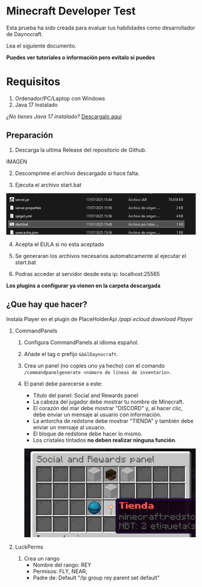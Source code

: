 # Minecraft Developer Test

Esta prueba ha sido creada para evaluar tus habilidades como desarrollador de Daynocraft.

Lea el siguiente documento.

**Puedes ver tutoriales o información pero evitalo si puedes**

# Requisitos

1. Ordenador/PC/Laptop con Windows
2. Java 17 Instalado

_¿No tienes Java 17 instalado?_ [Descargalo aquí]("https://www.oracle.com/java/technologies/javase/jdk17-archive-downloads.html")

## Preparación

1. Descarga la ultima Release del repositorio de Github.

IMAGEN

2. Descomprime el archivo descargado si hace falta.

3. Ejecuta el archivo start.bat

![Imagen start.bat](https://raw.githubusercontent.com/Planeta110/Mincraft-Developer-Test/main/imgs/startbat.png)

4. Acepta el EULA si no esta aceptado

5. Se generaran los archivos necesarios automaticamente al ejecutar el start.bat

6. Podras acceder al servidor desde esta ip: localhost:25565

**Los plugins a configurar ya vienen en la carpeta descargada**

## ¿Que hay que hacer?

Instala Player en el plugin de PlaceHolderApi _/papi ecloud download Player_

1. CommandPanels

   1. Configura CommandPanels al idioma español.
   2. Añade el tag o prefijo `&b&lDaynocraft`.
   3. Crea un panel (no copies uno ya hecho) con el comando `/commandpanelgenerate <número de líneas de inventario>`.
   4. El panel debe parecerse a este:
      - Titulo del panel: Social and Rewards panel
      - La cabeza del jugador debe mostrar tu nombre de Minecraft.
      - El corazón del mar debe mostrar "DISCORD" y, al hacer clic, debe enviar un mensaje al usuario con información.
      - La antorcha de redstone debe mostrar "TIENDA" y también debe enviar un mensaje al usuario.
      - El bloque de redstone debe hacer lo mismo.
      - Los cristales tintados **no deben realizar ninguna función**.

      ![Imagen social](https://raw.githubusercontent.com/Planeta110/Mincraft-Developer-Test/main/imgs/social.png)

2. LuckPerms
    1. Crea un rango 
        - Nombre del rango: REY
        - Permisos: FLY, NEAR, 
        - Padre de: Default "/lp group rey parent set default"